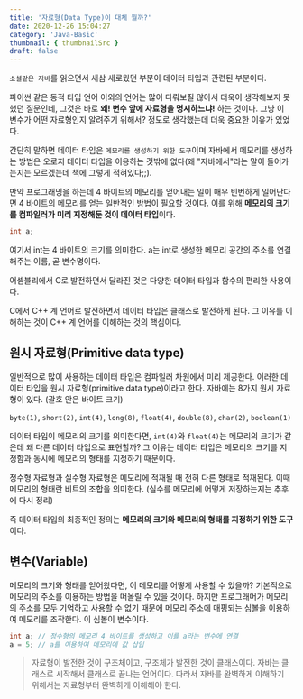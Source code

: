 ```yaml
---
title: '자료형(Data Type)이 대체 뭘까?'
date: 2020-12-26 15:04:27
category: 'Java-Basic'
thumbnail: { thumbnailSrc }
draft: false
---
```


`소설같은 자바`를 읽으면서 새삼 새로웠던 부분이 데이터 타입과 관련된 부분이다.

파이썬 같은 동적 타입 언어 이외의 언어는 많이 다뤄보질 않아서 더욱이 생각해보지 못했던 질문인데,
그것은 바로 **왜! 변수 앞에 자료형을 명시하느냐!** 하는 것이다. 그냥 이 변수가 어떤 자료형인지 알려주기 위해서? 정도로 생각했는데 더욱 중요한 이유가 있었다.

간단히 말하면 데이터 타입은 `메모리를 생성하기 위한 도구`이며 자바에서 메모리를 생성하는 방법은 오로지 데이터 타입을 이용하는 것밖에 없다(왜 "자바에서"라는 말이 들어가는지는 모르겠는데 책에 그렇게 적혀있다;;).

만약 프로그래밍을 하는데 4 바이트의 메모리를 얻어내는 일이 매우 빈번하게 일어난다면 4 바이트의 메모리를 얻는 일반적인 방법이 필요할 것이다. 
이를 위해 **메모리의 크기를 컴파일러가 미리 지정해둔 것이 데이터 타입**이다.

```java
int a;
```

여기서 int는 4 바이트의 크기를 의미한다. a는 int로 생성한 메모리 공간의 주소를 연결해주는 이름, 곧 변수명이다.

어셈블리에서 C로 발전하면서 달라진 것은 다양한 데이터 타입과 함수의 편리한 사용이다.

C에서 C++ 계 언어로 발전하면서 데이터 타입은 클래스로 발전하게 된다. 그 이유를 이해하는 것이 C++ 계 언어를 이해하는 것의 핵심이다.

## 원시 자료형(Primitive data type)

일반적으로 많이 사용하는 데이터 타입은 컴파일러 차원에서 미리 제공한다. 
이러한 데이터 타입을 원시 자료형(primitive data type)이라고 한다. 자바에는 8가지 원시 자료형이 있다. (괄호 안은 바이트 크기)

`byte(1)`, `short(2)`, `int(4)`, `long(8)`, `float(4)`, `double(8)`, `char(2)`, `boolean(1)`

데이터 타입이 메모리의 크기를 의미한다면, `int(4)`와 `float(4)`는 메모리의 크기가 같은데 왜 다른 데이터 타입으로 표현할까? 
그 이유는 데이터 타입은 메모리의 크기를 지정함과 동시에 메모리의 형태를 지정하기 때문이다.

정수형 자료형과 실수형 자료형은 메모리에 적재될 때 전혀 다른 형태로 적재된다. 이때 메모리의 형태란 비트의 조합을 의미한다. (실수를 메모리에 어떻게 저장하는지는 추후에 다시 정리)

즉 데이터 타입의 최종적인 정의는 **메모리의 크기와 메모리의 형태를 지정하기 위한 도구**이다.

## 변수(Variable)

메모리의 크기와 형태를 얻어왔다면, 이 메모리를 어떻게 사용할 수 있을까? 기본적으로 메모리의 주소를 이용하는 방법을 떠올릴 수 있을 것이다. 하지만 프로그래머가 메모리의 주소를 모두 기억하고 사용할 수 없기 때문에 메모리 주소에 매핑되는 심볼을 이용하여 메모리를 조작한다. 이 심볼이 변수이다.

```java
int a; // 정수형의 메모리 4 바이트를 생성하고 이를 a라는 변수에 연결
a = 5; // a를 이용하여 메모리에 값 삽입
```

> 자료형이 발전한 것이 구조체이고, 구조체가 발전한 것이 클래스이다. 자바는 클래스로 시작해서 클래스로 끝나는 언어이다. 따라서 자바를 완벽하게 이해하기 위해서는 자료형부터 완벽하게 이해해야 한다.